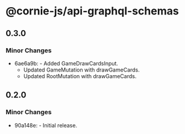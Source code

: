 # @cornie-js/api-graphql-schemas

## 0.3.0

### Minor Changes

- 6ae6a9b: - Added GameDrawCardsInput.
  - Updated GameMutation with drawGameCards.
  - Updated RootMutation with drawGameCards.

## 0.2.0

### Minor Changes

- 90a148e: - Initial release.
